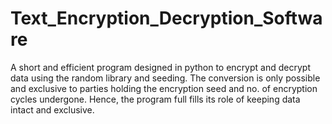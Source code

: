 # Text_Encryption_Decryption_Software
A short and efficient program designed in python to encrypt and decrypt data using the random library and seeding. The conversion is only possible and exclusive to parties holding the encryption seed and no. of encryption cycles undergone. Hence, the program full fills its role of keeping data intact and exclusive. 
